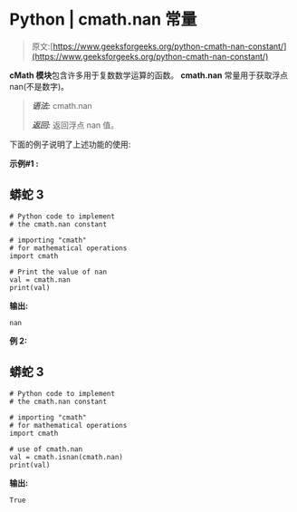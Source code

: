 # Python | cmath.nan 常量

> 原文:[https://www.geeksforgeeks.org/python-cmath-nan-constant/](https://www.geeksforgeeks.org/python-cmath-nan-constant/)

**cMath 模块**包含许多用于复数数学运算的函数。 **cmath.nan** 常量用于获取浮点 nan(不是数字)。

> ***语法:*** cmath.nan
> 
> ***返回:*** 返回浮点 nan 值。

下面的例子说明了上述功能的使用:

**示例#1 :**

## 蟒蛇 3

```
# Python code to implement
# the cmath.nan constant

# importing "cmath"
# for mathematical operations  
import cmath 

# Print the value of nan
val = cmath.nan 
print(val)
```

**输出:**

```
nan

```

**例 2:**

## 蟒蛇 3

```
# Python code to implement
# the cmath.nan constant

# importing "cmath"
# for mathematical operations  
import cmath 

# use of cmath.nan
val = cmath.isnan(cmath.nan)
print(val)
```

**输出:**

```
True

```